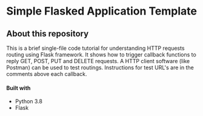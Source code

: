 # Simple Flasked Application Template

## About this repository

This is a brief single-file code tutorial for understanding HTTP requests routing using Flask framework. It shows how to trigger callback functions to reply GET, POST, PUT and DELETE requests. A HTTP client software (like Postman) can be used to test routings. Instructions for test URL's are in the comments above each callback.

#### Built with

* Python 3.8
* Flask